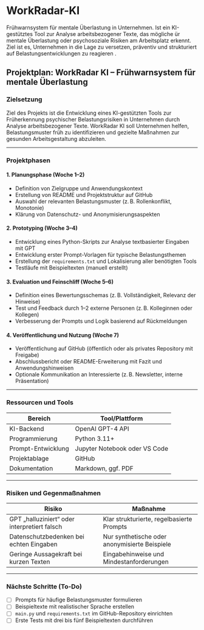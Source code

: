 # WorkRadar-KI
 Frühwarnsystem für mentale Überlastung in Unternehmen. Ist ein KI-gestütztes Tool zur Analyse arbeitsbezogener Texte, das mögliche ür mentale Überlastung oder psychosoziale Risiken am Arbeitsplatz erkennt. Ziel ist es, Unternehmen in die Lage zu versetzen, präventiv und strukturiert auf Belastungsentwicklungen zu reagieren .
## Projektplan: WorkRadar KI – Frühwarnsystem für mentale Überlastung

### Zielsetzung
Ziel des Projekts ist die Entwicklung eines KI-gestützten Tools zur Früherkennung psychischer Belastungsrisiken in Unternehmen durch Analyse arbeitsbezogener Texte. WorkRadar KI soll Unternehmen helfen, Belastungsmuster früh zu identifizieren und gezielte Maßnahmen zur gesunden Arbeitsgestaltung abzuleiten.

---

### Projektphasen

#### 1. Planungsphase (Woche 1–2)
- Definition von Zielgruppe und Anwendungskontext
- Erstellung von README und Projektstruktur auf GitHub
- Auswahl der relevanten Belastungsmuster (z. B. Rollenkonflikt, Monotonie)
- Klärung von Datenschutz- und Anonymisierungsaspekten

#### 2. Prototyping (Woche 3–4)
- Entwicklung eines Python-Skripts zur Analyse textbasierter Eingaben mit GPT
- Entwicklung erster Prompt-Vorlagen für typische Belastungsthemen
- Erstellung der `requirements.txt` und Lokalisierung aller benötigten Tools
- Testläufe mit Beispieltexten (manuell erstellt)

#### 3. Evaluation und Feinschliff (Woche 5–6)
- Definition eines Bewertungsschemas (z. B. Vollständigkeit, Relevanz der Hinweise)
- Test und Feedback durch 1–2 externe Personen (z. B. Kolleginnen oder Kollegen)
- Verbesserung der Prompts und Logik basierend auf Rückmeldungen

#### 4. Veröffentlichung und Nutzung (Woche 7)
- Veröffentlichung auf GitHub (öffentlich oder als privates Repository mit Freigabe)
- Abschlussbericht oder README-Erweiterung mit Fazit und Anwendungshinweisen
- Optionale Kommunikation an Interessierte (z. B. Newsletter, interne Präsentation)

---

### Ressourcen und Tools

| Bereich             | Tool/Plattform              |
|---------------------|------------------------------|
| KI-Backend          | OpenAI GPT-4 API             |
| Programmierung      | Python 3.11+                 |
| Prompt-Entwicklung  | Jupyter Notebook oder VS Code |
| Projektablage       | GitHub                       |
| Dokumentation       | Markdown, ggf. PDF           |

---

### Risiken und Gegenmaßnahmen

| Risiko                                     | Maßnahme                                        |
|-------------------------------------------|-------------------------------------------------|
| GPT „halluziniert“ oder interpretiert falsch | Klar strukturierte, regelbasierte Prompts      |
| Datenschutzbedenken bei echten Eingaben     | Nur synthetische oder anonymisierte Beispiele  |
| Geringe Aussagekraft bei kurzen Texten      | Eingabehinweise und Mindestanforderungen       |

---

### Nächste Schritte (To-Do)
- [ ] Prompts für häufige Belastungsmuster formulieren  
- [ ] Beispieltexte mit realistischer Sprache erstellen  
- [ ] `main.py` und `requirements.txt` im GitHub-Repository einrichten  
- [ ] Erste Tests mit drei bis fünf Beispieltexten durchführen
